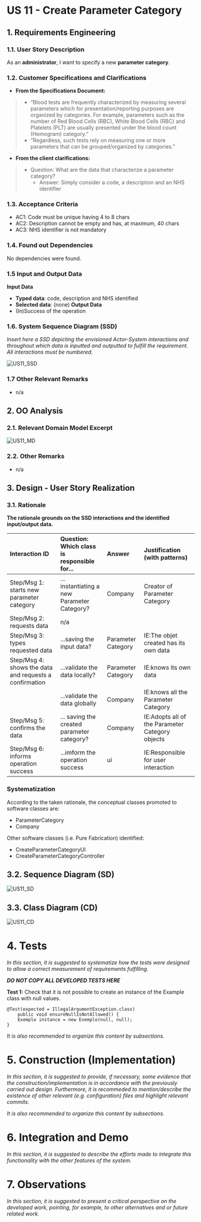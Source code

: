 # US 11 - Create Parameter Category

## 1. Requirements Engineering


### 1.1. User Story Description

As an **administrator**, I want to specify a new **parameter category**.

### 1.2. Customer Specifications and Clarifications 

* **From the Specifications Document:**
>* “Blood tests are frequently characterized by measuring several parameters which for presentation/reporting purposes are organized
by categories. For example, parameters such as the number of Red Blood Cells (RBC), White Blood Cells (RBC) and Platelets (PLT) are
usually presented under the blood count (Hemogram) category.”
>* “Regardless, such tests rely on measuring one or more parameters that can be grouped/organized by categories.”

* **From the client clarifications:**
>* Question: What are the data that characterize a parameter category?
>   * Answer: Simply consider a code, a description and an NHS identifier
### 1.3. Acceptance Criteria

* AC1: Code must be unique having 4 to 8 chars
* AC2: Description cannot be empty and has, at maximum, 40 chars
* AC3: NHS identifier is not mandatory
### 1.4. Found out Dependencies

No dependencies were found.
### 1.5 Input and Output Data
**Input Data**
* **Typed data**: code, description and NHS identified
* **Selected data**: (none)
**Output Data**
* (In)Success of the operation

### 1.6. System Sequence Diagram (SSD)

*Insert here a SSD depicting the envisioned Actor-System interactions and throughout which data is inputted and outputted to fulfill the requirement. All interactions must be numbered.*

![US11_SSD](US11_SSD.svg)


### 1.7 Other Relevant Remarks
* n/a
## 2. OO Analysis

### 2.1. Relevant Domain Model Excerpt 

![US11_MD](US11_MD.svg)

### 2.2. Other Remarks

* n/a

## 3. Design - User Story Realization 

### 3.1. Rationale

**The rationale grounds on the SSD interactions and the identified input/output data.**

| Interaction ID | Question: Which class is responsible for... | Answer  | Justification (with patterns)  |
|:-------------  |:--------------------- |:------------|:---------------------------- |
| Step/Msg 1: starts new parameter category		          |... instantiating a new Parameter Category?| Company  | Creator of Parameter Category            |
| Step/Msg 2: requests data		                          |	n/a						      |          |                              |
| Step/Msg 3: types requested data		                  |	...saving the input data?     | Parameter Category   | IE:The objet created has its own data|
| Step/Msg 4: shows the data and requests a confirmation  |...validate the data locally?  | Parameter Category   | IE:knows its own data                             |
|                                                         |...validate the data globally  | Company  | IE:knows all the Parameter Category                              |
| Step/Msg 5: confirms the data		                      |... saving the created parameter category? | Company  | IE:Adopts all of the Parameter Category objects                             |
| Step/Msg 6: informs operation success		          |...imform the operation success|  ui      | IE:Responsible for user interaction                             |

### Systematization ##

According to the taken rationale, the conceptual classes promoted to software classes are: 

* ParameterCategory
* Company

Other software classes (i.e. Pure Fabrication) identified: 

* CreateParameterCategoryUI
* CreateParameterCategoryController

## 3.2. Sequence Diagram (SD)

![US11_SD](US11_SD.svg)

## 3.3. Class Diagram (CD)

![US11_CD](US11_CD.svg)

# 4. Tests 
*In this section, it is suggested to systematize how the tests were designed to allow a correct measurement of requirements fulfilling.* 

**_DO NOT COPY ALL DEVELOPED TESTS HERE_**

**Test 1:** Check that it is not possible to create an instance of the Example class with null values. 

	@Test(expected = IllegalArgumentException.class)
		public void ensureNullIsNotAllowed() {
		Exemplo instance = new Exemplo(null, null);
	}

*It is also recommended to organize this content by subsections.* 

# 5. Construction (Implementation)

*In this section, it is suggested to provide, if necessary, some evidence that the construction/implementation is in accordance with the previously carried out design. Furthermore, it is recommeded to mention/describe the existence of other relevant (e.g. configuration) files and highlight relevant commits.*

*It is also recommended to organize this content by subsections.* 

# 6. Integration and Demo 

*In this section, it is suggested to describe the efforts made to integrate this functionality with the other features of the system.*


# 7. Observations

*In this section, it is suggested to present a critical perspective on the developed work, pointing, for example, to other alternatives and or future related work.*





